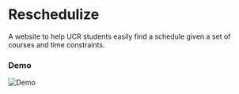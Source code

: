 # Reschedulize

A website to help UCR students easily find a schedule given a set of courses and time constraints.


### Demo
![Demo](https://media.giphy.com/media/LSnwbTBoM6OMdDs4pd/giphy.gif)
